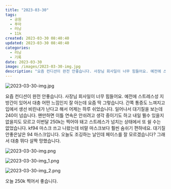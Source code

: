 ```yaml
---
title: "2023-03-30"
tags:
  - 공원
  - 푸마
  - 러닝
  - 11k
created: 2023-03-30 08:40:40
updated: 2023-03-30 08:40:40
categories:
  - 러닝
  - 기록
date: 2023-03-30
image: /images/2023-03-30-img.jpg
description: "요즘 컨디션이 완전 안좋습니다. 사장님 회사일이 너무 힘들어요. 예전에 스트레스성 지방간이 있어서 대충 어떤 느낌인지 잘 아는데 요즘 딱 그렇습니다. 간쪽 통증도 느껴지고 입에서 생선 비린내가 난다고 해서 어제는 하루 쉬었습니다. 일어나서 대기질을 보는데 240이 넘습니다. 왠만하면 이"
---
```


![2023-03-30-img.jpg](/images/2023-03-30-img.jpg)
 
 

요즘 컨디션이 완전 안좋습니다. 사장님 회사일이 너무 힘들어요. 
예전에 스트레스성 지방간이 있어서 대충 어떤 느낌인지 잘 아는데 요즘 딱 그렇습니다. 간쪽 통증도 느껴지고 입에서 생선 비린내가 난다고 해서 어제는 하루 쉬었습니다.
일어나서 대기질을 보는데 240이 넘습니다. 왠만하면 이틀 연속은 안쉬려고 생각 중이기도 하고 내일 뛸수 있을지 없을지도 모르고 이번달 250k는 찍어야 돼고 스트레스가 넘치는 상태에서 또 쉴 수는 없었습니다. 
kf94 마스크 쓰고 나왔는데 비말 마스크보다 훨씬 숨쉬기 편하네요. 대기질 안좋은날은 94 마스크입니다.
오늘도 조깅하는 날인데 페이스를 잘 모르겠습니다? 그래서 대충 뛰다 살짝 망했습니다.

 
 ![2023-03-30-img.png](/images/2023-03-30-img.png)
 
 

 
 ![2023-03-30-img_1.png](/images/2023-03-30-img_1.png)
 
 

 
 ![2023-03-30-img_2.png](/images/2023-03-30-img_2.png)
 
 

오늘 250k 찍어서 좋습니다.
